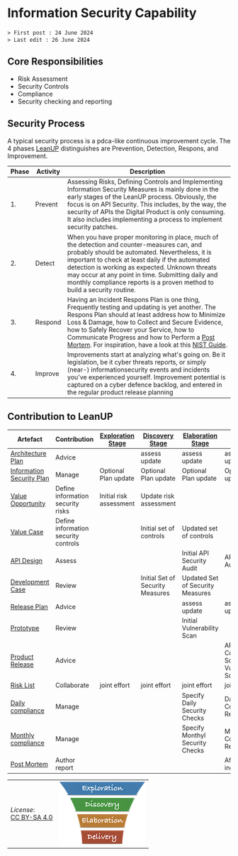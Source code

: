 # Information Security Capability

```text
> First post : 24 June 2024
> Last edit : 26 June 2024
```

## Core Responsibilities

- Risk Assessment
- Security Controls
- Compliance
- Security checking and reporting

## Security Process

A typical security process is a pdca-like continuous improvement cycle. The 4 phases [LeanUP](/Overview/leanup.md) distinguishes are Prevention, Detection, Respons, and Improvement.

| Phase | Activity | Description |
| --- | --- | --- |
| 1. | Prevent | Assessing Risks, Defining Controls and Implementing Information Security Measures is mainly done in the early stages of the LeanUP process. Obviously, the focus is on API Security. This includes, by the way, the security of APIs the Digital Product is only consuming. It also includes implementing a process to implement security patches. |
| 2. | Detect | When you have proper monitoring in place, much of the detection and counter-measures can, and probably should be automated. Nevertheless, it is important to check at least daily if the automated detection is working as expected. Unknown threats may occur at any point in time. Submitting daily and monthly compliance reports is a proven method to build a security routine. |
| 3. | Respond | Having an Incident Respons Plan is one thing, Frequently testing and updating is yet another. The Respons Plan should at least address how to Minimize Loss & Damage, how to Collect and Secure Evidence, how to Safely Recover your Service, how to Communicate Progress and how to Perform a [Post Mortem][pm]. For inspiration, have a look at this [NIST Guide](https://nvlpubs.nist.gov/nistpubs/specialpublications/nist.sp.800-61r2.pdf). |
| 4. | Improve | Improvements start at analyzing what's going on. Be it legislation, be it cyber threats reports, or simply (near-) informationsecurity events and incidents you've experienced yourself. Improvement potential is captured on a cyber defence backlog, and entered in the regular product release planning |

## Contribution to LeanUP

| Artefact | Contribution | [Exploration Stage](/Stages/exploration.md) |[Discovery Stage](/Stages/discovery.md) | [Elaboration Stage](/Stages/elaboration.md) | [Delivery Stage](/Stages/delivery.md) |
| ----- | ------------ | - | - | - | - |
| [Architecture Plan](/Artefacts/arch-plan.md) | Advice |  | assess update  | assess update  | assess update |
| [Information Security Plan](/Artefacts/sec-plan) | Manage | Optional Plan update | Optional Plan update |  Optional Plan update | Optional Plan update |
| [Value Opportunity](/Artefacts/val-oppo.md) | Define information security risks | Initial risk assessment | Update risk assessment | | |
| [Value Case](/Artefacts/val-case.md) | Define information security controls | | Initial set of controls | Updated set of controls | |
| [API Design](/Artefacts/api-design.md) | Assess | | | Initial API Security Audit | API Security Audit |
| [Development Case](/Artefacts/dev-case.md) | Review | | Initial Set of Security Measures | Updated Set of Security Measures | |
| [Release Plan](/Artefacts/rel-plan.md) | Advice |  |  | assess update | assess update  |
| [Prototype](/Artefacts/pro-review.md) | Review | | | Initial Vulnerability Scan | |
| [Product Release](/Artefacts/rel-review.md) | Advice | | | | API Conformance Scan, Vulnerability Scan |
| [Risk List](/Artefacts/risklist.md) | Collaborate | joint effort | joint effort | joint effort | joint effort |
| [Daily compliance](/Artefacts/dailyCompliance.md) | Manage | | | Specify Daily Security Checks | Daily Compliance Report |
| [Monthly compliance](/Artefacts/monthlyCompliance.md) | Manage |  | | Specify Monthyl Security Checks | Monthly Compliance Report |
| [Post Mortem][pm] | Author report | | | | After major incident |

| | |
| - | - |
| *License*:</BR>[CC BY-SA 4.0](https://creativecommons.org/licenses/by-sa/4.0/deed.en) | [![LeanUP Logo](/images/leanupLogo-s.png)][nav] |

[nav]: /Capabilities/overview.md
[pm]: /Artefacts/post-mortem.md
